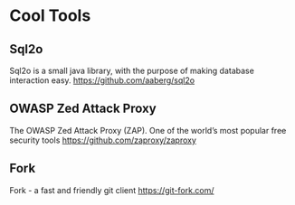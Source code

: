 # Cool Tools #

## Sql2o ##

Sql2o is a small java library, with the purpose of making database interaction easy.
https://github.com/aaberg/sql2o

## OWASP Zed Attack Proxy ##

The OWASP Zed Attack Proxy (ZAP). One of the world’s most popular free security tools 
https://github.com/zaproxy/zaproxy

## Fork ##

Fork - a fast and friendly git client
https://git-fork.com/